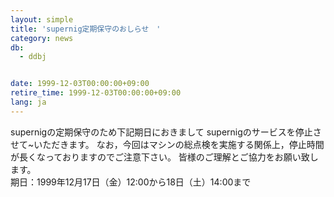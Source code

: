 ```yaml
---
layout: simple
title: 'supernig定期保守のおしらせ　'
category: news
db:
  - ddbj


date: 1999-12-03T00:00:00+09:00
retire_time: 1999-12-03T00:00:00+09:00
lang: ja
---
```


supernigの定期保守のため下記期日におきまして supernigのサービスを停止させて~いただきます。 なお，今回はマシンの総点検を実施する関係上，停止時間が長くなっておりますのでご注意下さい。 皆様のご理解とご協力をお願い致します。<br>期日：1999年12月17日（金）12:00から18日（土）14:00まで
